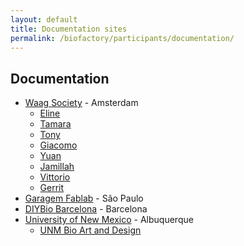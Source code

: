 ```yaml
---
layout: default
title: Documentation sites
permalink: /biofactory/participants/documentation/
---
```


## Documentation

* [Waag Society](http://www.waag.org) - Amsterdam
  * [Eline](http://elinevanderploeg.github.io/endexam/biohack.html)
  * [Tamara](http://tamaratomoro.github.io/)
  * [Tony](https://github.com/tg4259)
  * [Giacomo](https://github.com/GG-loop)
  * [Yuan](https://github.com/Yuanamoto)
  * [Jamillah](http://jamillah.github.io/)
  * [Vittorio](http://vittoriomilone.github.io/)
  * [Gerrit](https://www.wevolver.com/gerrit.niezen/biofactory)
* [Garagem Fablab](http://www.garagemfablab.com) - São Paulo
* [DIYBio Barcelona](http://www.meetup.com/Barcelona-DIYbio-Meetup/) - Barcelona
* [University of New Mexico](http://www.unm.edu) - Albuquerque
  * [UNM Bio Art and Design](https://github.com/unmbioartanddesign/biofactory/wiki/Biofactory-Course,-Waag-Society-Documentation:--Week-1)